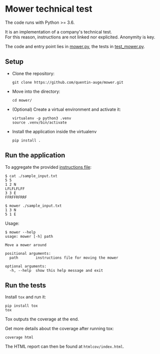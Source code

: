 # Mower technical test

The code runs with Python >= 3.6.

It is an implementation of a company's technical test.  
For this reason, instructions are not linked nor explicited.
Anonymity is key.

The code and entry point lies in [mower.py](mower.py),
the tests in [test_mower.py](test_mower.py).  

## Setup

* Clone the repository:
  ```
  git clone https://github.com/quentin-auge/mower.git
  ```

* Move into the directory:
  ```
  cd mower/
  ```

* (Optional) Create a virtual environment and activate it:
  ```
  virtualenv -p python3 .venv
  source .venv/bin/activate
  ```

* Install the application inside the virtualenv
  ```
  pip install .
  ```

## Run the application

To aggregate the provided [instructions file](sample_input.txt):
```
$ cat ./sample_input.txt
5 5
1 2 N
LFLFLFLFF
3 3 E
FFRFFRFRRF

$ mower ./sample_input.txt
1 3 N
5 1 E
```

Usage:
```
$ mower --help
usage: mower [-h] path

Move a mower around

positional arguments:
  path        instructions file for moving the mower

optional arguments:
  -h, --help  show this help message and exit
```

## Run the tests

Install `tox` and run it:
```
pip install tox
tox
```

Tox outputs the coverage at the end.

Get more details about the coverage after running tox:
```
coverage html
```

The HTML report can then be found at `htmlcov/index.html`.
